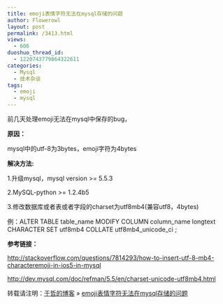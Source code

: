 ```yaml
---
title: emoji表情字符无法在mysql存储的问题
author: Flowerowl
layout: post
permalink: /3413.html
views:
  - 606
duoshuo_thread_id:
  - 1220743779864322611
categories:
  - Mysql
  - 技术杂谈
tags:
  - emoji
  - mysql
---
```

<p class="p1">
  前几天处理emoji无法在mysql中保存的bug，
</p>

<p class="p2">
  <b>原因：</b>
</p>

<p class="p1">
  mysql中的utf-8为3bytes，emoji字符为4bytes
</p>

<p class="p2">
  <b>解决方法:</b>
</p>

<p class="p1">
  1.升级mysql，mysql version >= 5.5.3
</p>

<p class="p1">
  2.MySQL-python >= 1.2.4b5
</p>

<p class="p1">
  3.修改数据库或者表或者字段的charset为utf8mb4(兼容utf8，4bytes)
</p>

<p class="p1">
  例：ALTER TABLE table_name MODIFY COLUMN column_name longtext CHARACTER SET utf8mb4 COLLATE utf8mb4_unicode_ci ;
</p>

<p class="p2">
  <b>参考链接：</b>
</p>

<p class="p3">
  <span class="s1"><a href="http://stackoverflow.com/questions/7814293/how-to-insert-utf-8-mb4-characteremoji-in-ios5-in-mysql">http://stackoverflow.com/questions/7814293/how-to-insert-utf-8-mb4-characteremoji-in-ios5-in-mysql</a></span>
</p>

<p class="p3">
  <span class="s1"><a href="http://dev.mysql.com/doc/refman/5.5/en/charset-unicode-utf8mb4.html">http://dev.mysql.com/doc/refman/5.5/en/charset-unicode-utf8mb4.html</a></span>
</p>

转载请注明：[于哲的博客][1] &raquo; [emoji表情字符无法在mysql存储的问题][2]

 [1]: http://lazynight.me
 [2]: http://lazynight.me/3413.html